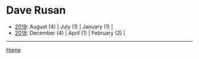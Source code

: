 # Dave Rusan

  * [2019](./dave-rusan-2019.md): 
      August (4) | 
      July (1) | 
      January (1) | 
  * [2018](./dave-rusan-2018.md): 
      December (4) | 
      April (1) | 
      February (2) | 

----

[Home](../)
